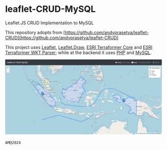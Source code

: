# leaflet-CRUD-MySQL

Leaflet.JS CRUD Implementation to MySQL

This repository adopts from [https://github.com/andyprasetya/leaflet-CRUD](https://github.com/andyprasetya/leaflet-CRUD)

This project uses [Leaflet](https://github.com/Leaflet/Leaflet), [Leaflet.Draw](https://github.com/Leaflet/Leaflet.draw), [ESRI Terraformer Core](http://terraformer.io/core/) and [ESRI Terraformer WKT Parser](http://terraformer.io/wkt-parser/); while at the backend it uses [PHP](http://php.net/) and [MySQL](https://www.mysql.com/).

![Screenshot](./archive/screenshot.png)

`AM@2024`
